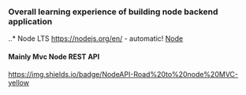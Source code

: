 ### Overall learning experience of building node backend application

..* Node LTS https://nodejs.org/en/ - automatic!
[Node](https://nodejs.org/en/)

#### Mainly Mvc Node REST API


https://img.shields.io/badge/NodeAPI-Road%20to%20node%20MVC-yellow

